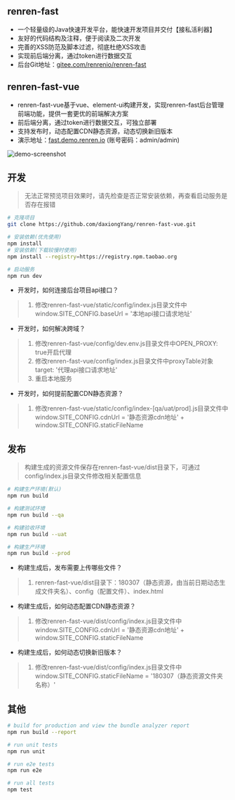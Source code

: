 ## renren-fast
- 一个轻量级的Java快速开发平台，能快速开发项目并交付【接私活利器】
- 友好的代码结构及注释，便于阅读及二次开发
- 完善的XSS防范及脚本过滤，彻底杜绝XSS攻击
- 实现前后端分离，通过token进行数据交互
- 后台Git地址：[gitee.com/renrenio/renren-fast](https://gitee.com/renrenio/renren-fast)

## renren-fast-vue
- renren-fast-vue基于vue、element-ui构建开发，实现renren-fast后台管理前端功能，提供一套更优的前端解决方案
- 前后端分离，通过token进行数据交互，可独立部署
- 支持发布时，动态配置CDN静态资源，动态切换新旧版本
- 演示地址：[fast.demo.renren.io](http://fast.demo.renren.io) (账号密码：admin/admin)

![demo-screenshot](https://github.com/daxiongYang/renren-fast-vue/blob/master/screenshot.png)

## 开发
> 无法正常预览项目效果时，请先检查是否正常安装依赖，再查看启动服务是否存在报错

```bash
# 克隆项目
git clone https://github.com/daxiongYang/renren-fast-vue.git

# 安装依赖(优先使用)
npm install
# 安装依赖(下载较慢时使用)
npm install --registry=https://registry.npm.taobao.org

# 启动服务
npm run dev
```

- 开发时，如何连接后台项目api接口？
> 1. 修改renren-fast-vue/static/config/index.js目录文件中window.SITE_CONFIG.baseUrl = '本地api接口请求地址'

- 开发时，如何解决跨域？
> 1. 修改renren-fast-vue/config/dev.env.js目录文件中OPEN_PROXY: true开启代理
> 2. 修改renren-fast-vue/config/index.js目录文件中proxyTable对象target: '代理api接口请求地址'
> 3. 重启本地服务

- 开发时，如何提前配置CDN静态资源？
> 1. 修改renren-fast-vue/static/config/index-[qa/uat/prod].js目录文件中window.SITE_CONFIG.cdnUrl = '静态资源cdn地址' + window.SITE_CONFIG.staticFileName

## 发布
> 构建生成的资源文件保存在renren-fast-vue/dist目录下，可通过config/index.js目录文件修改相关配置信息

```bash
# 构建生产环境(默认)
npm run build

# 构建测试环境
npm run build --qa

# 构建验收环境
npm run build --uat

# 构建生产环境
npm run build --prod
```

- 构建生成后，发布需要上传哪些文件？
> 1. renren-fast-vue/dist目录下：180307（静态资源，由当前日期动态生成文件夹名）、config（配置文件）、index.html

- 构建生成后，如何动态配置CDN静态资源？
> 1. 修改renren-fast-vue/dist/config/index.js目录文件中window.SITE_CONFIG.cdnUrl = '静态资源cdn地址' + window.SITE_CONFIG.staticFileName

- 构建生成后，如何动态切换新旧版本？
> 1. 修改renren-fast-vue/dist/config/index.js目录文件中window.SITE_CONFIG.staticFileName = '180307（静态资源文件夹名称）'


## 其他
``` bash
# build for production and view the bundle analyzer report
npm run build --report

# run unit tests
npm run unit

# run e2e tests
npm run e2e

# run all tests
npm test
```